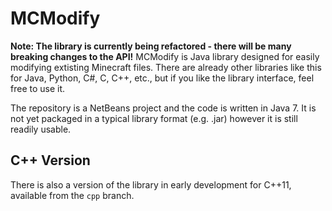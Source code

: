 MCModify
========
**Note: The library is currently being refactored - there will be many breaking changes to the API!**
MCModify is Java library designed for easily modifying extisting Minecraft files. There are already other libraries like this for Java, Python, C#, C, C++, etc., but if you like the library interface, feel free to use it.

The repository is a NetBeans project and the code is written in Java 7. It is not yet packaged in a typical library format (e.g. .jar) however it is still readily usable.

## C++ Version
There is also a version of the library in early development for C++11, available from the `cpp` branch.
